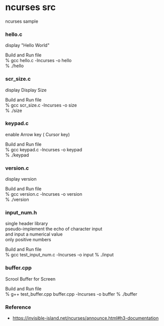 ncurses src
===============

ncurses sample <br/>


### hello.c <br/>
 display  "Hello World" <br/>

Build and Run file <br/>
% gcc hello.c -lncurses -o hello <br/>
% ./hello <br/>


### scr_size.c <br/>
 display  Display Size <br/>

Build and Run file <br/>
% gcc scr_size.c -lncurses -o size <br/>
% ./size <br/>


### keypad.c <br/>
enable Arrow key ( Cursor key) <br/>

Build and Run file <br/>
% gcc keypad.c -lncurses -o keypad <br/>
% ./keypad <br/>


### version.c <br/>
 display  version <br/>

Build and Run file <br/>
%  gcc version.c -lncurses -o version <br/>
% ./version <br/>


### input_num.h <br/>
single header library <br/>
 pseudo-implement the echo of character input  <br/>
 and input a numerical value  <br/>
 only positive numbers <br/>

Build and Run file <br/>
% gcc  test_input_num.c -lncurses -o input
% ./input <br/>

### buffer.cpp <br/>
Scrool Buffer for Screen

Build and Run file <br/>
% g++  test_buffer.cpp buffer.cpp -lncurses -o buffer
% ./buffer <br/>


### Reference <br/>
- https://invisible-island.net/ncurses/announce.html#h3-documentation

